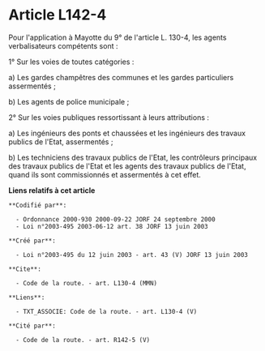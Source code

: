 # Article L142-4

Pour l'application à Mayotte du 9° de l'article L. 130-4, les agents verbalisateurs compétents sont :

1° Sur les voies de toutes catégories :

a) Les gardes champêtres des communes et les gardes particuliers assermentés ;

b) Les agents de police municipale ;

2° Sur les voies publiques ressortissant à leurs attributions :

a) Les ingénieurs des ponts et chaussées et les ingénieurs des travaux publics de l'Etat, assermentés ;

b) Les techniciens des travaux publics de l'Etat, les contrôleurs principaux des travaux publics de l'Etat et les agents des
travaux publics de l'Etat, quand ils sont commissionnés et assermentés à cet effet.

**Liens relatifs à cet article**

	**Codifié par**:

	  - Ordonnance 2000-930 2000-09-22 JORF 24 septembre 2000
	  - Loi n°2003-495 2003-06-12 art. 38 JORF 13 juin 2003

	**Créé par**:

	  - Loi n°2003-495 du 12 juin 2003 - art. 43 (V) JORF 13 juin 2003

	**Cite**:

	  - Code de la route. - art. L130-4 (MMN)

	**Liens**:

	  - TXT_ASSOCIE: Code de la route. - art. L130-4 (V)

	**Cité par**:

	  - Code de la route. - art. R142-5 (V)
